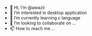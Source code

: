 - 👋 Hi, I’m @awazii
- 👀 I’m interested in desktop application
- 🌱 I’m currently learning c language
- 💞️ I’m looking to collaborate on ...
- 📫 How to reach me ...

<!---
awazii/awazii is a ✨ special ✨ repository because its `README.md` (this file) appears on your GitHub profile.
You can click the Preview link to take a look at your changes.
--->
